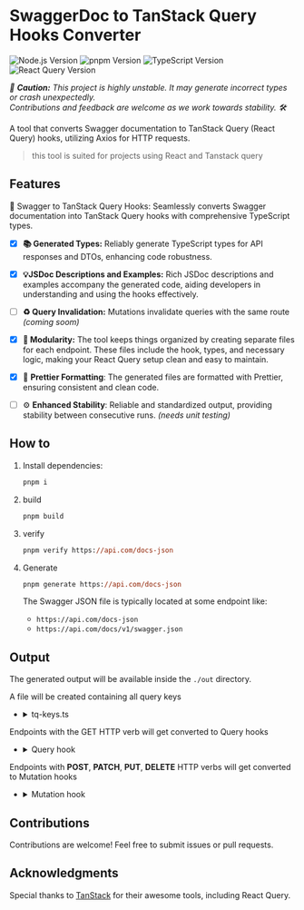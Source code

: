 # SwaggerDoc to TanStack Query Hooks Converter

![Node.js Version](https://img.shields.io/badge/Node.js-20.x-green)
![pnpm Version](https://img.shields.io/badge/pnpm-7.x-orange)
![TypeScript Version](https://img.shields.io/badge/TypeScript-5.3-blue)
![React Query Version](https://img.shields.io/badge/React%20Query-5.x-red)

_🚨 **Caution:** This project is highly unstable. It may generate incorrect types or crash unexpectedly.\
Contributions and feedback are welcome as we work towards stability. 🛠️_

A tool that converts Swagger documentation to TanStack Query (React Query) hooks, utilizing Axios for HTTP requests.

> this tool is suited for projects using React and Tanstack query

## Features

🚀 Swagger to TanStack Query Hooks: Seamlessly converts Swagger documentation into TanStack Query hooks with comprehensive TypeScript types.

- [x] **📚 Generated Types:** Reliably generate TypeScript types for API responses and DTOs, enhancing code robustness.

- [x] **💡JSDoc Descriptions and Examples:** Rich JSDoc descriptions and examples accompany the generated code, aiding developers in understanding and using the hooks effectively.

- [ ] **♻️ Query Invalidation:** Mutations invalidate queries with the same route _(coming soom)_

- [x] **🧩 Modularity:** The tool keeps things organized by creating separate files for each endpoint. These files include the hook, types, and necessary logic, making your React Query setup clean and easy to maintain.

- [x] 🎨 **Prettier Formatting**: The generated files are formatted with Prettier, ensuring consistent and clean code.

- [ ] ⚙️ **Enhanced Stability**: Reliable and standardized output, providing stability between consecutive runs. _(needs unit testing)_

## How to

1. Install dependencies:

   ```ps
   pnpm i
   ```

1. build

   ```ps
   pnpm build
   ```

1. verify

   ```ps
   pnpm verify https://api.com/docs-json
   ```

1. Generate

   ```ps
   pnpm generate https://api.com/docs-json
   ```

   The Swagger JSON file is typically located at some endpoint like:

   - `https://api.com/docs-json`
   - `https://api.com/docs/v1/swagger.json`

## Output

The generated output will be available inside the `./out` directory.

A file will be created containing all query keys

- <details>
    <summary>tq-keys.ts</summary>

  ```ts
  // ./out/tq-keys.ts
  export const TQ_KEYS = {
    USER_FIND_ONE: 'User Find One',
    USER_FIND_ALL: 'User Find All',
    ...
  }
  ```

    </details>

Endpoints with the GET HTTP verb will get converted to Query hooks

- <details>
  <summary>Query hook</summary>

  ```ts
  // ./out/hooks/user/useUserFindOne.ts

  import { axiosClient } from '@/lib/axios'
  import { TQ_KEYS } from '@/lib/tanstack-query/tq-keys'
  import type { ApiResponseDTO } from '@/types/api.ts'
  import { useQuery } from '@tanstack/react-query'

  interface GetUserFindOneResult {
    /** @example 637952bf-7368-4085-8697-4617f60735dd */
    id: string
    /** @example active */
    status: string
  }

  export async function getUserFindOne(id: string) {
    return (await axiosClient({
      method: 'get',
      url: `/api/user/findone/${id}`,
    })) as ApiResponseDTO<GetUserFindOneResult>
  }

  /** Find One */
  export default function useUserFindOne(
    /** @example 29f09449-57b5-4e2a-8d29-ae8f87a7d60d */
    id: string
  ) {
    return useQuery({
      queryKey: [TQ_KEYS.USER_FIND_ONE],
      queryFn: () => getUserFindOne(id),
    })
  }
  ```

  </details>

Endpoints with **POST**, **PATCH**, **PUT**, **DELETE** HTTP verbs will get converted to Mutation hooks

- <details>
  <summary>Mutation hook</summary>

  ```ts
  // ./out/hooks/auth/useAuthLogin.ts

  import { axiosClient } from '@/lib/axios'
  import type { ApiResponseDTO } from '@/types/api.ts'
  import { useMutation } from '@tanstack/react-query'

  interface PostAuthLoginDTO {
    /** Username @example admin */
    username: string
    /** Password @example pass1234 */
    password: string
  }

  interface PostAuthLoginResult {
    /** Auth token @example eyJhbGciOiJIIkpXVCJ9.eyJ1c2VySWIWjUQXQoGaZqbKjGuACyaFTznSRhlvbP5b_Qp4Wk */
    token: string
  }

  export async function postAuthLogin(data: PostAuthLoginDTO) {
    return (await axiosClient({
      method: 'post',
      url: `/api/auth/login`,
      data,
    })) as ApiResponseDTO<PostAuthLoginResult>
  }

  /** Login */
  export default function useAuthLogin() {
    return useMutation({
      mutationFn: (data: PostAuthLoginDTO) => postAuthLogin(data),
    })
  }
  ```

  </details>

## Contributions

Contributions are welcome! Feel free to submit issues or pull requests.

## Acknowledgments

Special thanks to [TanStack](https://tanstack.com/) for their awesome tools, including React Query.
